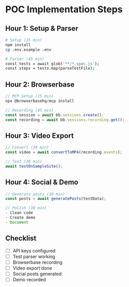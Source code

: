 # POC Implementation Steps

## Hour 1: Setup & Parser
```bash
# Setup (15 min)
npm install
cp .env.example .env

# Parser (45 min)
const tests = await glob('**/*.spec.js');
const steps = tests.map(parseTestFile);
```

## Hour 2: Browserbase
```javascript
// MCP Setup (15 min)
npx @browserbasehq/mcp install

// Recording (45 min)
const session = await bb.sessions.create();
const recording = await bb.sessions.recording.get();
```

## Hour 3: Video Export
```javascript
// Convert (30 min)
const video = await convertToMP4(recording.events);

// Test (30 min)
await testOnSampleSite();
```

## Hour 4: Social & Demo
```javascript
// Generate posts (30 min)
const posts = await generatePosts(testData);

// Polish (30 min)
- Clean code
- Create demo
- Document
```

## Checklist
- [ ] API keys configured
- [ ] Test parser working
- [ ] Browserbase recording
- [ ] Video export done
- [ ] Social posts generated
- [ ] Demo recorded